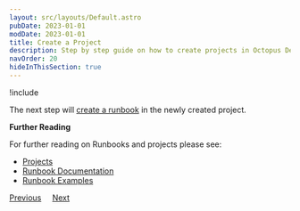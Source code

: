 ```yaml
---
layout: src/layouts/Default.astro
pubDate: 2023-01-01
modDate: 2023-01-01
title: Create a Project
description: Step by step guide on how to create projects in Octopus Deploy.
navOrder: 20
hideInThisSection: true
---
```


!include <create-projects>

The next step will [create a runbook](/docs/getting-started/first-runbook-run/create-a-runbook) in the newly created project.

**Further Reading**

For further reading on Runbooks and projects please see:

- [Projects](/docs/projects)
- [Runbook Documentation](/docs/runbooks)
- [Runbook Examples](/docs/runbooks/runbook-examples)

<span><a class="btn btn-secondary" href="/docs/getting-started/first-runbook-run/configure-runbook-environments">Previous</a></span>&nbsp;&nbsp;&nbsp;&nbsp;&nbsp;<span><a class="btn btn-success" href="/docs/getting-started/first-runbook-run/create-a-runbook">Next</a></span>
